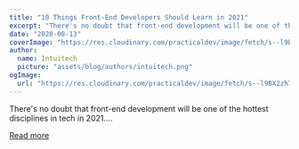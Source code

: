 ```yaml
---
title: "10 Things Front-End Developers Should Learn in 2021"
excerpt: "There's no doubt that front-end development will be one of the hottest disciplines in tech in 2021...."
date: "2020-08-13"
coverImage: "https://res.cloudinary.com/practicaldev/image/fetch/s--l9BX2zh7--/c_imagga_scale,f_auto,fl_progressive,h_420,q_auto,w_1000/https://dev-to-uploads.s3.amazonaws.com/i/rbdldwty538e1bad5spw.jpg"
author:
  name: Intuitech
  picture: "assets/blog/authors/intuitech.png"
ogImage:
  url: "https://res.cloudinary.com/practicaldev/image/fetch/s--l9BX2zh7--/c_imagga_scale,f_auto,fl_progressive,h_420,q_auto,w_1000/https://dev-to-uploads.s3.amazonaws.com/i/rbdldwty538e1bad5spw.jpg"
---
```


There's no doubt that front-end development will be one of the hottest disciplines in tech in 2021....

[Read more](https://dev.to/simonholdorf/10-things-front-end-developers-should-learn-in-2021-d23)
